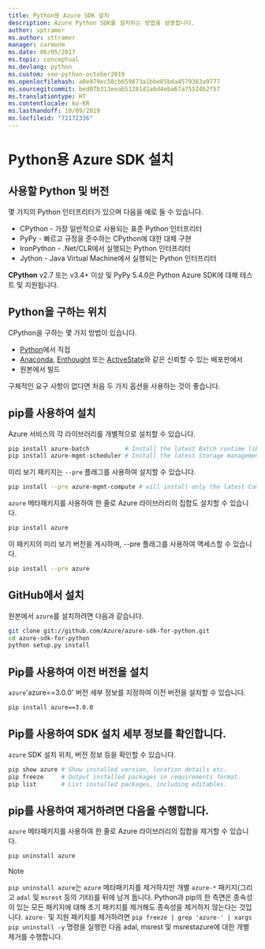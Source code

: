 ```yaml
---
title: Python용 Azure SDK 설치
description: Azure Python SDK를 설치하는 방법을 설명합니다.
author: sptramer
ms.author: sttramer
manager: carmonm
ms.date: 06/05/2017
ms.topic: conceptual
ms.devlang: python
ms.custom: seo-python-october2019
ms.openlocfilehash: a0e979ec58cb659873a1bbe85bda4579363a9777
ms.sourcegitcommit: bed07b313eeab51281d1a6d4eba67a75524b2f57
ms.translationtype: HT
ms.contentlocale: ko-KR
ms.lasthandoff: 10/09/2019
ms.locfileid: "72172336"
---
```

# <a name="install-the-azure-sdk-for-python"></a>Python용 Azure SDK 설치

## <a name="which-python-and-which-version-to-use"></a>사용할 Python 및 버전

몇 가지의 Python 인터프리터가 있으며 다음을 예로 들 수 있습니다.

* CPython - 가장 일반적으로 사용되는 표준 Python 인터프리터
* PyPy - 빠르고 규정을 준수하는 CPython에 대한 대체 구현
* IronPython - .Net/CLR에서 실행되는 Python 인터프리터
* Jython - Java Virtual Machine에서 실행되는 Python 인터프리터

**CPython** v2.7 또는 v3.4+ 이상 및 PyPy 5.4.0은 Python Azure SDK에 대해 테스트 및 지원됩니다.

## <a name="where-to-get-python"></a>Python을 구하는 위치

CPython을 구하는 몇 가지 방법이 있습니다.

* [Python](https://www.python.org/)에서 직접
* [Anaconda](https://www.anaconda.com/), [Enthought](https://www.enthought.com/) 또는 [ActiveState](https://www.activestate.com/)와 같은 신뢰할 수 있는 배포판에서
* 원본에서 빌드

구체적인 요구 사항이 없다면 처음 두 가지 옵션을 사용하는 것이 좋습니다.

## <a name="installation-with-pip"></a>pip를 사용하여 설치

Azure 서비스의 각 라이브러리를 개별적으로 설치할 수 있습니다.

```bash
pip install azure-batch          # Install the latest Batch runtime library
pip install azure-mgmt-scheduler # Install the latest Storage management library
```

미리 보기 패키지는 `--pre` 플래그를 사용하여 설치할 수 있습니다.

```bash
pip install --pre azure-mgmt-compute # will install only the latest Compute Management library
```

`azure` 메타패키지를 사용하여 한 줄로 Azure 라이브러리의 집합도 설치할 수 있습니다.

```bash
pip install azure
```

이 패키지의 미리 보기 버전을 게시하며, --pre 플래그를 사용하여 액세스할 수 있습니다.

```bash
pip install --pre azure
```

## <a name="install-from-github"></a>GitHub에서 설치

원본에서 `azure`를 설치하려면 다음과 같습니다.

```bash
git clone git://github.com/Azure/azure-sdk-for-python.git
cd azure-sdk-for-python
python setup.py install
```

## <a name="install-an-older-version-with-pip"></a>Pip를 사용하여 이전 버전을 설치
`azure`'azure==3.0.0' 버전 세부 정보를 지정하여 이전 버전을 설치할 수 있습니다.
```bash
pip install azure==3.0.0 
```
## <a name="check-sdk-installation-details-with-pip"></a>Pip를 사용하여 SDK 설치 세부 정보를 확인합니다.
`azure` SDK 설치 위치, 버전 정보 등을 확인할 수 있습니다.
```bash
pip show azure # Show installed version, location details etc.
pip freeze     # Output installed packages in requirements format.
pip list       # List installed packages, including editables.
```
## <a name="to-uninstall-with-pip"></a>pip를 사용하여 제거하려면 다음을 수행합니다.
`azure` 메타패키지를 사용하여 한 줄로 Azure 라이브러리의 집합을 제거할 수 있습니다.
```bash
pip uninstall azure 
```
> [!NOTE]
> `pip uninstall azure`는 `azure` 메타패키지를 제거하지만 개별 `azure-*` 패키지(그리고 `adal` 및 `msrest` 등의 기타)를 뒤에 남겨 둡니다. Python과 pip의 한 측면은 종속성이 있는 모든 패키지에 대해 초기 패키지를 제거해도 종속성을 제거하지 않는다는 것입니다. `azure-` 및 지원 패키지를 제거하려면 `pip freeze | grep 'azure-' | xargs pip uninstall -y` 명령을 실행한 다음 adal, msrest 및 msrestazure에 대한 개별 제거를 수행합니다.

